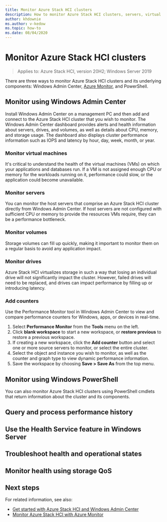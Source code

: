 ```yaml
---
title: Monitor Azure Stack HCI clusters
description: How to monitor Azure Stack HCI clusters, servers, virtual machines, drives, and volumes using Windows Admin Center and PowerShell.
author: khdownie
ms.author: v-kedow
ms.topic: how-to
ms.date: 08/04/2020
---
```


# Monitor Azure Stack HCI clusters

> Applies to: Azure Stack HCI, version 20H2; Windows Server 2019

There are three ways to monitor Azure Stack HCI clusters and its underlying components: Windows Admin Center, [Azure Monitor](azure-monitor.md), and PowerShell.

## Monitor using Windows Admin Center

Install Windows Admin Center on a management PC and then add and connect to the Azure Stack HCI cluster that you wish to monitor. The Windows Admin Center dashboard provides alerts and health information about servers, drives, and volumes, as well as details about CPU, memory, and storage usage. The dashboard also displays cluster performance information such as IOPS and latency by hour, day, week, month, or year.

### Monitor virtual machines

It's critical to understand the health of the virtual machines (VMs) on which your applications and databases run. If a VM is not assigned enough CPU or memory for the workloads running on it, performance could slow, or the application could become unavailable.

### Monitor servers

You can monitor the host servers that comprise an Azure Stack HCI cluster directly from Windows Admin Center. If host servers are not configured with sufficient CPU or memory to provide the resources VMs require, they can be a performance bottleneck.

### Monitor volumes

Storage volumes can fill up quickly, making it important to monitor them on a regular basis to avoid any application impact.

### Monitor drives

Azure Stack HCI virtualizes storage in such a way that losing an individual drive will not significantly impact the cluster. However, failed drives will need to be replaced, and drives can impact performance by filling up or introducing latency.

### Add counters

Use the Performance Monitor tool in Windows Admin Center to view and compare performance counters for Windows, apps, or devices in real-time.

1. Select **Performance Monitor** from the **Tools** menu on the left.
2. Click **blank workspace** to start a new workspace, or **restore previous** to restore a previous workspace.
3. If creating a new workspace, click the **Add counter** button and select one or more source servers to monitor, or select the entire cluster.
4. Select the object and instance you wish to monitor, as well as the counter and graph type to view dynamic performance information.
5. Save the workspace by choosing **Save > Save As** from the top menu.

## Monitor using Windows PowerShell

You can also monitor Azure Stack HCI clusters using PowerShell cmdlets that return information about the cluster and its components.

## Query and process performance history

## Use the Health Service feature in Windows Server

## Troubleshoot health and operational states

## Monitor health using storage QoS


## Next steps

For related information, see also:

- [Get started with Azure Stack HCI and Windows Admin Center](../get-started.md)
- [Monitor Azure Stack HCI with Azure Monitor](azure-monitor.md)